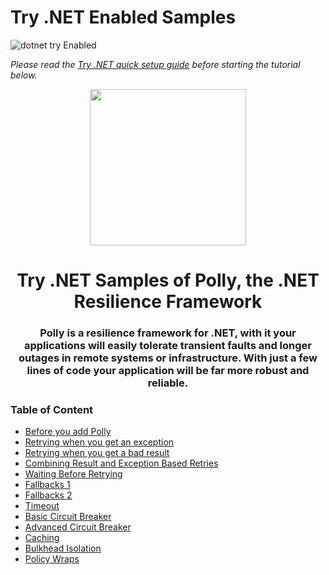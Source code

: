 #  Try .NET Enabled Samples
![dotnet try Enabled](https://img.shields.io/badge/Try_.NET-Enabled-501078.svg)

*Please read the [Try .NET quick setup guide](Setup.md) before starting the tutorial below.* 

<p align ="center">
<img src ="http://www.thepollyproject.org/content/images/2016/10/Polly-Logo@2x.png" width="250">
</p>
<h1 align ="center">Try .NET Samples of Polly, the .NET Resilience Framework</h1>

<h3 align ="center">Polly is a resilience framework for .NET, with it your applications will easily tolerate transient faults and longer outages in remote systems or infrastructure. With just a few lines of code your application will be far more robust and reliable.</h3>

### Table of Content 
- [Before you add Polly](lettingItFail.md)
- [Retrying when you get an exception](retryIfException.md)
- [Retrying when you get a bad result](retryIfIncorrectStatus.md)
- [Combining Result and Exception Based Retries](retryIfIncorrectStatusOrException.md)
- [Waiting Before Retrying](waitAndRetry.md)
- [Fallbacks 1](fallingBack.md)
- [Fallbacks 2](fallingBackAndReturningADefault.md)
- [Timeout](timeout.md)
- [Basic Circuit Breaker](basicCircuitBreaker.md)
- [Advanced Circuit Breaker](advancedCircuitBreaker.md)
- [Caching](caching.md)
- [Bulkhead Isolation](bulkheadIsolation.md)
- [Policy Wraps](wrap.md)

